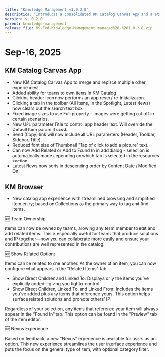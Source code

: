 ```yaml
---
title: "Knowledge Management v1.0.2.0"
description: "Introduces a consolidated KM Catalog Canvas App and a streamlined KM Browser (including a new 'Nexus' option) to simplify catalog browsing and item entry. Adds team ownership, enhanced related-item controls (including 'Found In' behavior), and multiple UX improvements such as header reset, search-clearing, image sizing fixes, URL Title parameter support, improved copy-link behavior, and Latest News sorting."
version: v1.0.2.0
parent: knowledge-management
release_file: MS-Fed-Knowledge-Management_managed%20-%201.0.2.0.zip
---
```


# Sep-16, 2025

## KM Catalog Canvas App
- New KM Catalog Canvas App to merge and replace multiple other experiences!
- Added ability for teams to own items in KM Catalog
- Clicking header icon now performs an app reset / re-initialization.
- Clicking a tab in the toolbar (All Items, In the Spotlight, Latest News) now clears out the search text box.
- Fixed image sizes to use Full property - images were getting cut off in certain scenarios.
- New URL parameter Title to control app header text. Will override the Default Item param if used.
- Send (Copy) link will now include all URL parameters (Header, Toolbar, Sidebar, Title).
- Reduced font size of Thumbnail "Tap of click to add a picture" text.
- Can now Add Related or Add to Found In in add dialog - selection is automatically made depending on which tab is selected in the resources section.
- Latest News now sorts in descending order by Content Date / Modified On.

## KM Browser
- New catalog app experience with streamlined browsing and simplified item entry; based on Collections as the primary way to tag and find items.

🆕 Team Ownership

Items can now be owned by teams, allowing any team member to edit and add related items. This is especially useful for teams that produce solutions and IP together—now you can collaborate more easily and ensure your contributions are well represented in the catalog.

🆕 Show Related Options

Items can be related to one another. As the owner of an item, you can now configure what appears in the "Related Items" tab.

*   Show Direct Children and Linked To: Displays only the items you’ve explicitly added—giving you tighter control.
*   Show Direct Children, Linked To, and Linked From: Includes the items you’ve added plus any items that reference yours. This option helps surface related solutions and promote others’ IP.

Regardless of your selection, any items that reference your item will always appear in the "Found In" tab. This option can be found in the "Preview" tab of the item editor.

🆕 Nexus Experience

Based on feedback, a new "Nexus" experience is available for users as an option. This new experience streamlines the user interface experience and puts the focus on the general type of item, with optional category filter.
